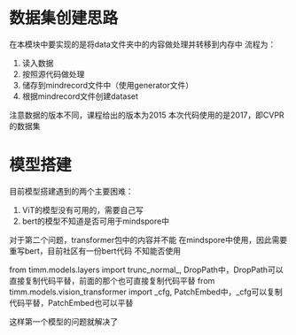 # 数据集创建思路
在本模块中要实现的是将data文件夹中的内容做处理并转移到内存中
流程为：
1. 读入数据
2. 按照源代码做处理
3. 储存到mindrecord文件中（使用generator文件）
4. 根据mindrecord文件创建dataset

注意数据的版本不同，课程给出的版本为2015
本次代码使用的是2017，即CVPR的数据集

# 模型搭建
目前模型搭建遇到的两个主要困难：
1. ViT的模型没有可用的，需要自己写
2. bert的模型不知道是否可用于mindspore中

对于第二个问题，transformer包中的内容并不能
在mindspore中使用，因此需要重写bert，目前社区有一份bert代码
不知能否使用

from timm.models.layers import trunc_normal_, DropPath中，DropPath可以直接复制代码平替，前面的那个也可直接复制代码平替
from timm.models.vision_transformer import _cfg, PatchEmbed中，_cfg可以复制代码平替，PatchEmbed也可以平替

这样第一个模型的问题就解决了